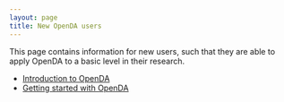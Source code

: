 ```yaml
---
layout: page
title: New OpenDA users
---
```

This page contains information for new users, such that they are able to apply OpenDA to a basic level in their research.

* [Introduction to OpenDA](https://openda-association.github.io/wiki/introduction)
* [Getting started with OpenDA](https://openda-association.github.io/wiki/Getting_started)

